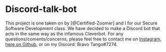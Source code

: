 # Discord-talk-bot

This project is one taken on by [@Certified-Zoomer] and I for our Secure Software Development class. We have decided to make a Discord bot that acts in the same way as the infamous Cleverbot. For any questions/coments/concerns, please feel free to contact me on [Instagram](https://www.instagram.com/brison_lesiak/), [here on Github](https://github.com/BravoTango-7274), or on my Discord: Bravo Tango#7274.
